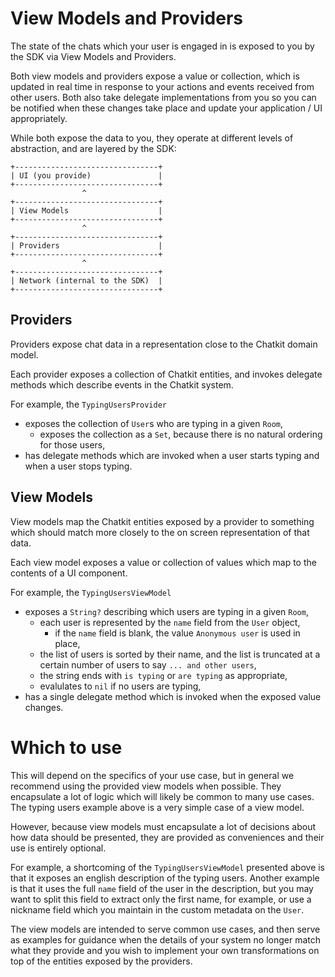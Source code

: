 # View Models and Providers

The state of the chats which your user is engaged in is exposed to you by the
SDK via View Models and Providers.

Both view models and providers expose a value or collection, which is updated
in real time in response to your actions and events received from other users.
Both also take delegate implementations from you so you can be notified when
these changes take place and update your application / UI appropriately.

While both expose the data to you, they operate at different levels of
abstraction, and are layered by the SDK:

```
+--------------------------------+
| UI (you provide)               |
+--------------------------------+
                ^
+--------------------------------+
| View Models                    |
+--------------------------------+
                ^
+--------------------------------+
| Providers                      |
+--------------------------------+
                ^
+--------------------------------+
| Network (internal to the SDK)  |
+--------------------------------+
```

## Providers

Providers expose chat data in a representation close to the Chatkit domain
model.

Each provider exposes a collection of Chatkit entities, and invokes delegate
methods which describe events in the Chatkit system.

For example, the `TypingUsersProvider`

- exposes the collection of `User`s who are typing in a given `Room`,
  - exposes the collection as a `Set`, because there is no natural ordering
    for those users,
- has delegate methods which are invoked when a user starts typing and when a
  user stops typing.

## View Models

View models map the Chatkit entities exposed by a provider to something which
should match more closely to the on screen representation of that data.

Each view model exposes a value or collection of values which map to the
contents of a UI component.

For example, the `TypingUsersViewModel`

- exposes a `String?` describing which users are typing in a given `Room`,
  - each user is represented by the `name` field from the `User` object,
    - if the `name` field is blank, the value `Anonymous user` is used in
      place,
  - the list of users is sorted by their name, and the list is truncated at a
    certain number of users to say `... and other users`,
  - the string ends with `is typing` or `are typing` as appropriate,
  - evalulates to `nil` if no users are typing,
- has a single delegate method which is invoked when the exposed value
  changes.

# Which to use

This will depend on the specifics of your use case, but in general we
recommend using the provided view models when possible. They encapsulate a lot
of logic which will likely be common to many use cases. The typing users
example above is a very simple case of a view model.

However, because view models must encapsulate a lot of decisions about how
data should be presented, they are provided as conveniences and their use is
entirely optional.

For example, a shortcoming of the `TypingUsersViewModel` presented above is
that it exposes an english description of the typing users. Another example is
that it uses the full `name` field of the user in the description, but you may
want to split this field to extract only the first name, for example, or use a
nickname field which you maintain in the custom metadata on the `User`.

The view models are intended to serve common use cases, and then serve as
examples for guidance when the details of your system no longer match what
they provide and you wish to implement your own transformations on top of the
entities exposed by the providers.
